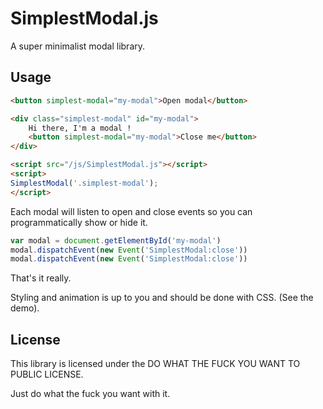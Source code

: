 # SimplestModal.js
A super minimalist modal library.

## Usage
```html
<button simplest-modal="my-modal">Open modal</button>

<div class="simplest-modal" id="my-modal">
    Hi there, I'm a modal !
    <button simplest-modal="my-modal">Close me</button>
</div>

<script src="/js/SimplestModal.js"></script>
<script>
SimplestModal('.simplest-modal');
</script>
```

Each modal will listen to open and close events so you can programmatically
show or hide it.
```js
var modal = document.getElementById('my-modal')
modal.dispatchEvent(new Event('SimplestModal:close'))
modal.dispatchEvent(new Event('SimplestModal:close'))
```

That's it really.

Styling and animation is up to you and should be done with CSS. (See the demo).

## License
This library is licensed under the DO WHAT THE FUCK YOU WANT TO PUBLIC LICENSE.

Just do what the fuck you want with it.

